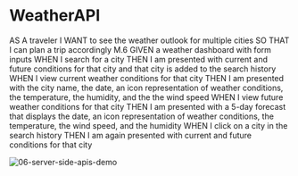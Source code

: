 # WeatherAPI
AS A traveler
I WANT to see the weather outlook for multiple cities
SO THAT I can plan a trip accordingly
M.6
GIVEN a weather dashboard with form inputs
WHEN I search for a city
THEN I am presented with current and future conditions for that city and that city is added to the search history
WHEN I view current weather conditions for that city
THEN I am presented with the city name, the date, an icon representation of weather conditions, the temperature, the humidity, and the the wind speed
WHEN I view future weather conditions for that city
THEN I am presented with a 5-day forecast that displays the date, an icon representation of weather conditions, the temperature, the wind speed, and the humidity
WHEN I click on a city in the search history
THEN I am again presented with current and future conditions for that city

![06-server-side-apis-demo](https://github.com/Lexabexa/WeatherAPI/assets/130160635/4caf56e6-a848-4480-8ff5-a2d84ae088f2)
